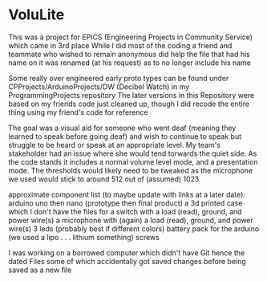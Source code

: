 # VoluLite

This was a project for EPICS (Engineering Projects in Community Service) which came in 3rd place
While I did most of the coding a friend and teammate who wished to remain anonymous did help
the file that had his name on it was renamed (at his request) as to no longer include his name

Some really over engineered early proto types can be found under CPProjects/ArduinoProjects/DW (Decibel Watch) in my ProgrammingProjects repository
The later versions in this Repository were based on my friends code just cleaned up, though I did recode the entire thing using my friend's code for reference

The goal was a visual aid for someone who went deaf (meaning they learned to speak before going deaf) and wish to continue to speak but struggle to be heard or speak at an appropriate level.
My team's stakeholder had an issue where she would tend torwards the quiet side.
As the code stands it includes a normal volume level mode, and a presentation mode. 
The thresholds would likely need to be tweaked as the microphone we used would stick to around 512 out of (assumed) 1023

approximate component list (to maybe update with links at a later date):
arduino uno then nano (prototype then final product)
a 3d printed case which I don't have the files for
a switch with a load (read), ground, and power wire(s)
a microphone with (again) a load (read), ground, and power wire(s)
3 leds (probably best if different colors)
battery pack for the arduino (we used a lipo . . . lithium something)
screws

I was working on a borrowed computer which didn't have Git hence the dated Files
some of which accidentally got saved changes before being saved as a new file
